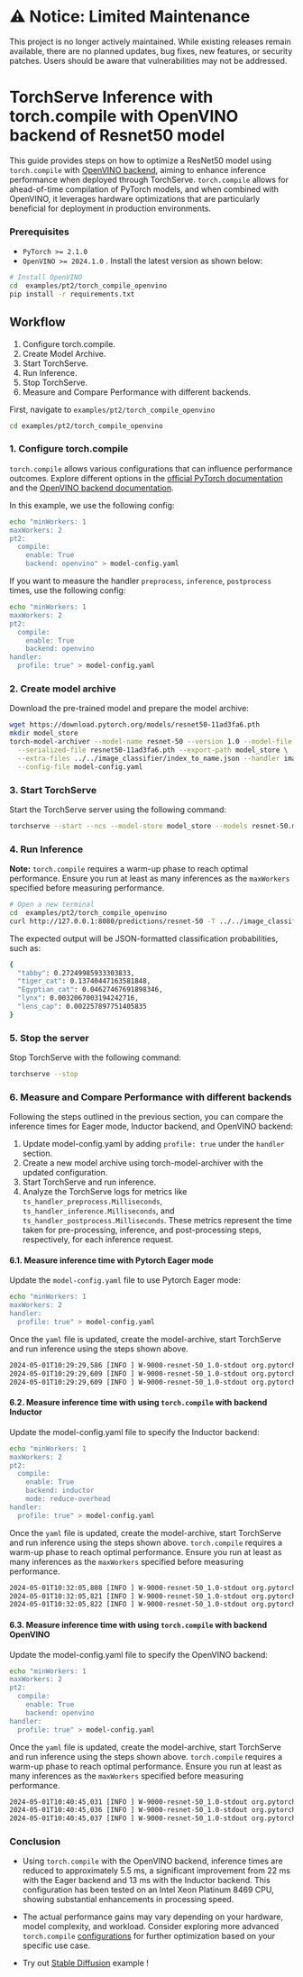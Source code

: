 # ⚠️ Notice: Limited Maintenance

This project is no longer actively maintained. While existing releases remain available, there are no planned updates, bug fixes, new features, or security patches. Users should be aware that vulnerabilities may not be addressed.


# TorchServe Inference with torch.compile with OpenVINO backend of Resnet50 model

This guide provides steps on how to optimize a ResNet50 model using `torch.compile` with [OpenVINO backend](https://docs.openvino.ai/2024/openvino-workflow/torch-compile.html), aiming to enhance inference performance when deployed through TorchServe. `torch.compile` allows for ahead-of-time compilation of PyTorch models, and when combined with OpenVINO, it leverages hardware optimizations that are particularly beneficial for deployment in production environments.

### Prerequisites
- `PyTorch >= 2.1.0`
- `OpenVINO >= 2024.1.0` . Install the latest version as shown below:

```bash
# Install OpenVINO
cd  examples/pt2/torch_compile_openvino
pip install -r requirements.txt
```

## Workflow
1. Configure torch.compile.
1. Create Model Archive.
1. Start TorchServe.
1. Run Inference.
1. Stop TorchServe.
1. Measure and Compare Performance with different backends.

First, navigate to `examples/pt2/torch_compile_openvino`
```bash
cd examples/pt2/torch_compile_openvino
```

### 1. Configure torch.compile

`torch.compile` allows various configurations that can influence performance outcomes. Explore different options in the [official PyTorch documentation](https://pytorch.org/docs/stable/generated/torch.compile.html) and the [OpenVINO backend documentation](https://docs.openvino.ai/2024/openvino-workflow/torch-compile.html).


In this example, we use the following config:

```bash
echo "minWorkers: 1
maxWorkers: 2
pt2:
  compile:
    enable: True
    backend: openvino" > model-config.yaml
```

If you want to measure the handler `preprocess`, `inference`, `postprocess` times, use the following config:

```bash
echo "minWorkers: 1
maxWorkers: 2
pt2:
  compile:
    enable: True
    backend: openvino
handler:
  profile: true" > model-config.yaml
```

### 2. Create model archive

Download the pre-trained model and prepare the model archive:
```bash
wget https://download.pytorch.org/models/resnet50-11ad3fa6.pth
mkdir model_store
torch-model-archiver --model-name resnet-50 --version 1.0 --model-file model.py \
  --serialized-file resnet50-11ad3fa6.pth --export-path model_store \
  --extra-files ../../image_classifier/index_to_name.json --handler image_classifier \
  --config-file model-config.yaml
```

### 3. Start TorchServe

Start the TorchServe server using the following command:
```bash
torchserve --start --ncs --model-store model_store --models resnet-50.mar --disable-token-auth  --enable-model-api
```

### 4. Run Inference

**Note:** `torch.compile` requires a warm-up phase to reach optimal performance. Ensure you run at least as many inferences as the `maxWorkers` specified before measuring performance.

```bash
# Open a new terminal
cd  examples/pt2/torch_compile_openvino
curl http://127.0.0.1:8080/predictions/resnet-50 -T ../../image_classifier/kitten.jpg
```

The expected output will be JSON-formatted classification probabilities, such as:

```bash
{
  "tabby": 0.27249985933303833,
  "tiger_cat": 0.13740447163581848,
  "Egyptian_cat": 0.04627467691898346,
  "lynx": 0.0032067003194242716,
  "lens_cap": 0.002257897751405835
}
```

### 5. Stop the server
Stop TorchServe with the following command:

```bash
torchserve --stop
```

### 6. Measure and Compare Performance with different backends

Following the steps outlined in the previous section, you can compare the inference times for Eager mode, Inductor backend, and OpenVINO backend:

1. Update model-config.yaml by adding `profile: true` under the `handler` section.
1. Create a new model archive using torch-model-archiver with the updated configuration.
1. Start TorchServe and run inference.
1. Analyze the TorchServe logs for metrics like `ts_handler_preprocess.Milliseconds`, `ts_handler_inference.Milliseconds`, and `ts_handler_postprocess.Milliseconds`. These metrics represent the time taken for pre-processing, inference, and post-processing steps, respectively, for each inference request.

#### 6.1. Measure inference time with Pytorch Eager mode

Update the `model-config.yaml` file to use Pytorch Eager mode:

```bash
echo "minWorkers: 1
maxWorkers: 2
handler:
  profile: true" > model-config.yaml
```

Once the `yaml` file is updated, create the model-archive, start TorchServe and run inference using the steps shown above.

```bash
2024-05-01T10:29:29,586 [INFO ] W-9000-resnet-50_1.0-stdout org.pytorch.serve.wlm.WorkerLifeCycle - result=[METRICS]ts_handler_preprocess.Milliseconds:5.254030227661133|#ModelName:resnet-50,Level:Model|#type:GAUGE|#hostname:MDSATSM002ARC,1714559369,fd3743e0-9c89-41b2-9972-c1f403872113, pattern=[METRICS]
2024-05-01T10:29:29,609 [INFO ] W-9000-resnet-50_1.0-stdout org.pytorch.serve.wlm.WorkerLifeCycle - result=[METRICS]ts_handler_inference.Milliseconds:22.122859954833984|#ModelName:resnet-50,Level:Model|#type:GAUGE|#hostname:MDSATSM002ARC,1714559369,fd3743e0-9c89-41b2-9972-c1f403872113, pattern=[METRICS]
2024-05-01T10:29:29,609 [INFO ] W-9000-resnet-50_1.0-stdout org.pytorch.serve.wlm.WorkerLifeCycle - result=[METRICS]ts_handler_postprocess.Milliseconds:0.057220458984375|#ModelName:resnet-50,Level:Model|#type:GAUGE|#hostname:MDSATSM002ARC,1714559369,fd3743e0-9c89-41b2-9972-c1f403872113, pattern=[METRICS]
```

#### 6.2. Measure inference time with using `torch.compile` with backend Inductor

Update the model-config.yaml file to specify the Inductor backend:

```bash
echo "minWorkers: 1
maxWorkers: 2
pt2:
  compile:
    enable: True
    backend: inductor
    mode: reduce-overhead
handler:
  profile: true" > model-config.yaml
```

Once the `yaml` file is updated, create the model-archive, start TorchServe and run inference using the steps shown above.
`torch.compile` requires a warm-up phase to reach optimal performance. Ensure you run at least as many inferences as the `maxWorkers` specified before measuring performance.

```bash
2024-05-01T10:32:05,808 [INFO ] W-9000-resnet-50_1.0-stdout org.pytorch.serve.wlm.WorkerLifeCycle - result=[METRICS]ts_handler_preprocess.Milliseconds:5.209445953369141|#ModelName:resnet-50,Level:Model|#type:GAUGE|#hostname:MDSATSM002ARC,1714559525,9f84ea11-7b77-40e3-bf2c-926746db9c6f, pattern=[METRICS]
2024-05-01T10:32:05,821 [INFO ] W-9000-resnet-50_1.0-stdout org.pytorch.serve.wlm.WorkerLifeCycle - result=[METRICS]ts_handler_inference.Milliseconds:12.910842895507812|#ModelName:resnet-50,Level:Model|#type:GAUGE|#hostname:MDSATSM002ARC,1714559525,9f84ea11-7b77-40e3-bf2c-926746db9c6f, pattern=[METRICS]
2024-05-01T10:32:05,822 [INFO ] W-9000-resnet-50_1.0-stdout org.pytorch.serve.wlm.WorkerLifeCycle - result=[METRICS]ts_handler_postprocess.Milliseconds:0.06079673767089844|#ModelName:resnet-50,Level:Model|#type:GAUGE|#hostname:MDSATSM002ARC,1714559525,9f84ea11-7b77-40e3-bf2c-926746db9c6f, pattern=[METRICS]
```

#### 6.3. Measure inference time with using `torch.compile` with backend OpenVINO

Update the model-config.yaml file to specify the OpenVINO backend:

```bash
echo "minWorkers: 1
maxWorkers: 2
pt2:
  compile:
    enable: True
    backend: openvino
handler:
  profile: true" > model-config.yaml
```

Once the `yaml` file is updated, create the model-archive, start TorchServe and run inference using the steps shown above.
`torch.compile` requires a warm-up phase to reach optimal performance. Ensure you run at least as many inferences as the `maxWorkers` specified before measuring performance.

```bash
2024-05-01T10:40:45,031 [INFO ] W-9000-resnet-50_1.0-stdout org.pytorch.serve.wlm.WorkerLifeCycle - result=[METRICS]ts_handler_preprocess.Milliseconds:5.637407302856445|#ModelName:resnet-50,Level:Model|#type:GAUGE|#hostname:MDSATSM002ARC,1714560045,7fffdb96-7022-495d-95bb-8dd0b17bf30a, pattern=[METRICS]
2024-05-01T10:40:45,036 [INFO ] W-9000-resnet-50_1.0-stdout org.pytorch.serve.wlm.WorkerLifeCycle - result=[METRICS]ts_handler_inference.Milliseconds:5.518198013305664|#ModelName:resnet-50,Level:Model|#type:GAUGE|#hostname:MDSATSM002ARC,1714560045,7fffdb96-7022-495d-95bb-8dd0b17bf30a, pattern=[METRICS]
2024-05-01T10:40:45,037 [INFO ] W-9000-resnet-50_1.0-stdout org.pytorch.serve.wlm.WorkerLifeCycle - result=[METRICS]ts_handler_postprocess.Milliseconds:0.06508827209472656|#ModelName:resnet-50,Level:Model|#type:GAUGE|#hostname:MDSATSM002ARC,1714560045,7fffdb96-7022-495d-95bb-8dd0b17bf30a, pattern=[METRICS]
```

### Conclusion

- Using `torch.compile` with the OpenVINO backend, inference times are reduced to approximately 5.5 ms, a significant improvement from 22 ms with the Eager backend and 13 ms with the Inductor backend. This configuration has been tested on an Intel Xeon Platinum 8469 CPU, showing substantial enhancements in processing speed.

- The actual performance gains may vary depending on your hardware, model complexity, and workload. Consider exploring more advanced `torch.compile` [configurations](https://docs.openvino.ai/2024/openvino-workflow/torch-compile.html) for further optimization based on your specific use case.

- Try out [Stable Diffusion](./stable_diffusion/) example !
